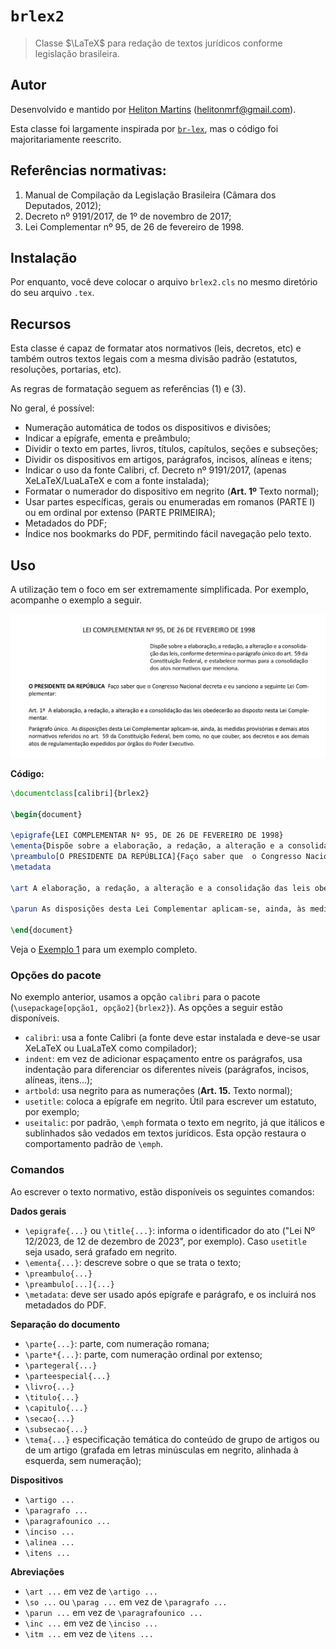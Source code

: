# `brlex2`

> Classe $\LaTeX$ para redação de textos jurídicos conforme legislação brasileira.


## Autor
Desenvolvido e mantido por [Heliton Martins](https://linktr.ee/hellmrf) (<helitonmrf@gmail.com>).

Esta classe foi largamente inspirada por [`br-lex`](https://ctan.org/pkg/br-lex), mas o código foi majoritariamente reescrito.

## Referências normativas:

1. Manual de Compilação da Legislação Brasileira (Câmara dos Deputados, 2012);
2. Decreto nº 9191/2017, de 1º de novembro de 2017;
3. Lei Complementar nº 95, de 26 de fevereiro de 1998.

## Instalação

Por enquanto, você deve colocar o arquivo `brlex2.cls` no mesmo diretório do seu arquivo `.tex`.

## Recursos

Esta classe é capaz de formatar atos normativos (leis, decretos, etc) e também outros textos legais com a mesma divisão padrão (estatutos, resoluções, portarias, etc). 

As regras de formatação seguem as referências (1) e (3).

No geral, é possível:

- Numeração automática de todos os dispositivos e divisões;
- Indicar a epígrafe, ementa e preâmbulo;
- Dividir o texto em partes, livros, títulos, capítulos, seções e subseções;
- Dividir os dispositivos em artigos, parágrafos, incisos, alíneas e itens;
- Indicar o uso da fonte Calibri, cf. Decreto nº 9191/2017, (apenas XeLaTeX/LuaLaTeX e com a fonte instalada);
- Formatar o numerador do dispositivo em negrito (**Art. 1º** Texto normal);
- Usar partes específicas, gerais ou enumeradas em romanos (PARTE I) ou em ordinal por extenso (PARTE PRIMEIRA);
- Metadados do PDF;
- Índice nos bookmarks do PDF, permitindo fácil navegação pelo texto.

## Uso
A utilização tem o foco em ser extremamente simplificada. Por exemplo, acompanhe o exemplo a seguir.

![](img/exemplo0.png)

**Código:**
```latex
\documentclass[calibri]{brlex2}

\begin{document}

\epigrafe{LEI COMPLEMENTAR Nº 95, DE 26 DE FEVEREIRO DE 1998}
\ementa{Dispõe sobre a elaboração, a redação, a alteração e a consolidação das leis, conforme determina o parágrafo único do art. 59 da Constituição Federal, e estabelece normas para a consolidação dos atos normativos que menciona.}
\preambulo[O PRESIDENTE DA REPÚBLICA]{Faço saber que  o Congresso Nacional decreta e eu sanciono a seguinte Lei Complementar:}
\metadata

\art A elaboração, a redação, a alteração e a consolidação das leis obedecerão ao disposto nesta Lei Complementar.

\parun As disposições desta Lei Complementar aplicam-se, ainda, às medidas provisórias e demais atos normativos referidos no art. 59 da Constituição Federal, bem como, no que couber, aos decretos e aos demais atos de regulamentação expedidos por órgãos do Poder Executivo.

\end{document}
```

Veja o [Exemplo 1]() para um exemplo completo.


### Opções do pacote
No exemplo anterior, usamos a opção `calibri` para o pacote (`\usepackage[opção1, opção2]{brlex2}`). As opções a seguir estão disponíveis.

- `calibri`: usa a fonte Calibri (a fonte deve estar instalada e deve-se usar XeLaTeX ou LuaLaTeX como compilador);
- `indent`: em vez de adicionar espaçamento entre os parágrafos, usa indentação para diferenciar os diferentes níveis (parágrafos, incisos, alíneas, itens...);
- `artbold`: usa negrito para as numerações (**Art. 15.** Texto normal);
- `usetitle`: coloca a epígrafe em negrito. Útil para escrever um estatuto, por exemplo;
- `useitalic`: por padrão, `\emph` formata o texto em negrito, já que itálicos e sublinhados são vedados em textos jurídicos. Esta opção restaura o comportamento padrão de `\emph`.

### Comandos
Ao escrever o texto normativo, estão disponíveis os seguintes comandos:

**Dados gerais**
- `\epigrafe{...}` ou `\title{...}`: informa o identificador do ato ("Lei Nº 12/2023, de 12 de dezembro de 2023", por exemplo). Caso `usetitle` seja usado, será grafado em negrito.
- `\ementa{...}`: descreve sobre o que se trata o texto;
- `\preambulo{...}`
- `\preambulo[...]{...}`
- `\metadata`: deve ser usado após epígrafe e parágrafo, e os incluirá nos metadados do PDF.

**Separação do documento**
- `\parte{...}`: parte, com numeração romana;
- `\parte*{...}`: parte, com numeração ordinal por extenso;
- `\partegeral{...}`
- `\parteespecial{...}`
- `\livro{...}`
- `\titulo{...}`
- `\capitulo{...}`
- `\secao{...}`
- `\subsecao{...}`
- `\tema{...}` especificação temática do conteúdo de grupo de artigos ou de um artigo (grafada em letras minúsculas em negrito, alinhada à esquerda, sem numeração);

**Dispositivos**
- `\artigo ...`
- `\paragrafo ...`
- `\paragrafounico ...` 
- `\inciso ...`
- `\alinea ...`
- `\itens ...`


**Abreviações**
- `\art ...` em vez de `\artigo ...`
- `\so ...` ou `\parag ...` em vez de `\paragrafo ...`
- `\parun ...` em vez de `\paragrafounico ...` 
- `\inc ...` em vez de `\inciso ...`
- `\itm ...` em vez de `\itens ...`


